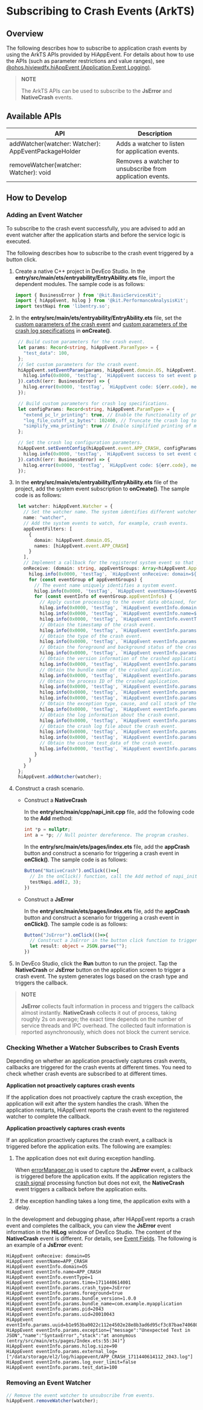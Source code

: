 # Subscribing to Crash Events (ArkTS)
<!--Kit: Performance Analysis Kit-->
<!--Subsystem: HiviewDFX-->
<!--Owner: @chenshi51-->
<!--Designer: @Maplestory-->
<!--Tester: @yufeifei-->
<!--Adviser: @foryourself-->

## Overview

The following describes how to subscribe to application crash events by using the ArkTS APIs provided by HiAppEvent. For details about how to use the APIs (such as parameter restrictions and value ranges), see [@ohos.hiviewdfx.hiAppEvent (Application Event Logging)](../reference/apis-performance-analysis-kit/js-apis-hiviewdfx-hiappevent.md).

> **NOTE**
>
> The ArkTS APIs can be used to subscribe to the **JsError** and **NativeCrash** events.

## Available APIs

| API| Description|
| -------- | -------- |
| addWatcher(watcher: Watcher): AppEventPackageHolder | Adds a watcher to listen for application events.|
| removeWatcher(watcher: Watcher): void | Removes a watcher to unsubscribe from application events.|

## How to Develop

### Adding an Event Watcher

To subscribe to the crash event successfully, you are advised to add an event watcher after the application starts and before the service logic is executed.

The following describes how to subscribe to the crash event triggered by a button click.

1. Create a native C++ project in DevEco Studio. In the **entry/src/main/ets/entryability/EntryAbility.ets** file, import the dependent modules. The sample code is as follows:

   ```ts
   import { BusinessError } from '@kit.BasicServicesKit';
   import { hiAppEvent, hilog } from '@kit.PerformanceAnalysisKit';
   import testNapi from 'libentry.so';
   ```

2. In the **entry/src/main/ets/entryability/EntryAbility.ets** file, set the [custom parameters of the crash event](hiappevent-watcher-crash-events.md#customizing-crash-event-parameters) and [custom parameters of the crash log specifications](hiappevent-watcher-crash-events.md#customizing-crash-log-specifications) in **onCreate()**.

   ```ts
    // Build custom parameters for the crash event.
    let params: Record<string, hiAppEvent.ParamType> = {
      "test_data": 100,
    };
    // Set custom parameters for the crash event.
    hiAppEvent.setEventParam(params, hiAppEvent.domain.OS, hiAppEvent.event.APP_CRASH).then(() => {
      hilog.info(0x0000, 'testTag', `HiAppEvent success to set event param`);
    }).catch((err: BusinessError) => {
      hilog.error(0x0000, 'testTag', `HiAppEvent code: ${err.code}, message: ${err.message}`);
    });
   
    // Build custom parameters for crash log specifications.
    let configParams: Record<string, hiAppEvent.ParamType> = {
      "extend_pc_lr_printing": true, // Enable the functionality of printing the memory values near the PC and LR.
      "log_file_cutoff_sz_bytes": 102400, // Truncate the crash log to 100 KB.
      "simplify_vma_printing": true // Enable simplified printing of maps.
    };
   
    // Set the crash log configuration parameters.
    hiAppEvent.setEventConfig(hiAppEvent.event.APP_CRASH, configParams).then(() => {
      hilog.info(0x0000, 'testTag', `HiAppEvent success to set event config.`);
    }).catch((err: BusinessError) => {
      hilog.error(0x0000, 'testTag', `HiAppEvent code: ${err.code}, message: ${err.message}`);
    });
   ```

3. In the **entry/src/main/ets/entryability/EntryAbility.ets** file of the project, add the system event subscription to **onCreate()**. The sample code is as follows:

   ```ts
    let watcher: hiAppEvent.Watcher = {
      // Set the watcher name. The system identifies different watchers based on their names.
      name: "watcher",
      // Add the system events to watch, for example, crash events.
      appEventFilters: [
        {
          domain: hiAppEvent.domain.OS,
          names: [hiAppEvent.event.APP_CRASH]
        }
      ],
      // Implement a callback for the registered system event so that you can apply custom processing to the event data obtained.
      onReceive: (domain: string, appEventGroups: Array<hiAppEvent.AppEventGroup>) => {
        hilog.info(0x0000, 'testTag', `HiAppEvent onReceive: domain=${domain}`);
        for (const eventGroup of appEventGroups) {
          // The event name uniquely identifies a system event.
          hilog.info(0x0000, 'testTag', `HiAppEvent eventName=${eventGroup.name}`);
          for (const eventInfo of eventGroup.appEventInfos) {
            // Apply custom processing to the event data obtained, for example, print the event data in the log.
            hilog.info(0x0000, 'testTag', `HiAppEvent eventInfo.domain=${eventInfo.domain}`);
            hilog.info(0x0000, 'testTag', `HiAppEvent eventInfo.name=${eventInfo.name}`);
            hilog.info(0x0000, 'testTag', `HiAppEvent eventInfo.eventType=${eventInfo.eventType}`);
            // Obtain the timestamp of the crash event.
            hilog.info(0x0000, 'testTag', `HiAppEvent eventInfo.params.time=${eventInfo.params['time']}`);
            // Obtain the type of the crash event.
            hilog.info(0x0000, 'testTag', `HiAppEvent eventInfo.params.crash_type=${eventInfo.params['crash_type']}`);
            // Obtain the foreground and background status of the crashed application.
            hilog.info(0x0000, 'testTag', `HiAppEvent eventInfo.params.foreground=${eventInfo.params['foreground']}`);
            // Obtain the version information of the crashed application.
            hilog.info(0x0000, 'testTag', `HiAppEvent eventInfo.params.bundle_version=${eventInfo.params['bundle_version']}`);
            // Obtain the bundle name of the crashed application.
            hilog.info(0x0000, 'testTag', `HiAppEvent eventInfo.params.bundle_name=${eventInfo.params['bundle_name']}`);
            // Obtain the process ID of the crashed application.
            hilog.info(0x0000, 'testTag', `HiAppEvent eventInfo.params.pid=${eventInfo.params['pid']}`);
            hilog.info(0x0000, 'testTag', `HiAppEvent eventInfo.params.uid=${eventInfo.params['uid']}`);
            hilog.info(0x0000, 'testTag', `HiAppEvent eventInfo.params.uuid=${eventInfo.params['uuid']}`);
            // Obtain the exception type, cause, and call stack of the crash event.
            hilog.info(0x0000, 'testTag', `HiAppEvent eventInfo.params.exception=${JSON.stringify(eventInfo.params['exception'])}`);
            // Obtain the log information about the crash event.
            hilog.info(0x0000, 'testTag', `HiAppEvent eventInfo.params.hilog.size=${eventInfo.params['hilog'].length}`);
            // Obtain the crash log file about the crash event.
            hilog.info(0x0000, 'testTag', `HiAppEvent eventInfo.params.external_log=${JSON.stringify(eventInfo.params['external_log'])}`);
            hilog.info(0x0000, 'testTag', `HiAppEvent eventInfo.params.log_over_limit=${eventInfo.params['log_over_limit']}`);
            // Obtain the custom test_data of the crash event.
            hilog.info(0x0000, 'testTag', `HiAppEvent eventInfo.params.test_data=${eventInfo.params['test_data']}`);
          }
        }
      }
    };
    hiAppEvent.addWatcher(watcher);
   ```

4. Construct a crash scenario.

    - Construct a **NativeCrash**

      In the **entry/src/main/cpp/napi_init.cpp** file, add the following code to the **Add** method:

      ```cpp
      int *p = nullptr;
      int a = *p; // Null pointer dereference. The program crashes.
      ```

       In the **entry/src/main/ets/pages/index.ets** file, add the **appCrash** button and construct a scenario for triggering a crash event in **onClick()**. The sample code is as follows:

      ```ts
      Button("NativeCrash").onClick(()=>{
        // In the onClick() function, call the Add method of napi_init.cpp to trigger the NativeCrash event.
        testNapi.add(2, 3);
      })
      ```

    - Construct a **JsError**

      In the **entry/src/main/ets/pages/index.ets** file, add the **appCrash** button and construct a scenario for triggering a crash event in **onClick()**. The sample code is as follows:

      ```ts
      Button("JsError").onClick(()=>{
        // Construct a JsError in the button click function to trigger an application crash event.
        let result: object = JSON.parse("");
      })
      ```

5. In DevEco Studio, click the **Run** button to run the project. Tap the **NativeCrash** or **JsError** button on the application screen to trigger a crash event. The system generates logs based on the crash type and triggers the callback.

> **NOTE**
>
> **JsError** collects fault information in process and triggers the callback almost instantly. **NativeCrash** collects it out of process, taking roughly 2s on average; the exact time depends on the number of service threads and IPC overhead. The collected fault information is reported asynchronously, which does not block the current service.

### Checking Whether a Watcher Subscribes to Crash Events

Depending on whether an application proactively captures crash events, callbacks are triggered for the crash events at different times. You need to check whether crash events are subscribed to at different times.

**Application not proactively captures crash events**

If the application does not proactively capture the crash exception, the application will exit after the system handles the crash. When the application restarts, HiAppEvent reports the crash event to the registered watcher to complete the callback.

**Application proactively captures crash events**

If an application proactively captures the crash event, a callback is triggered before the application exits. The following are examples:

1. The application does not exit during exception handling.

   When [errorManager.on](../reference/apis-ability-kit/js-apis-app-ability-errorManager.md#errormanageronerror) is used to capture the **JsError** event, a callback is triggered before the application exits. If the application registers the [crash signal](cppcrash-guidelines.md#crash-signals) processing function but does not exit, the **NativeCrash** event triggers a callback before the application exits.

2. If the exception handling takes a long time, the application exits with a delay.

In the development and debugging phase, after HiAppEvent reports a crash event and completes the callback, you can view the **JsError** event information in the **HiLog** window of DevEco Studio. The content of the **NativeCrash** event is different. For details, see [Event Fields](hiappevent-watcher-crash-events.md#fields). The following is an example of a **JsError** event:

```text
HiAppEvent onReceive: domain=OS
HiAppEvent eventName=APP_CRASH
HiAppEvent eventInfo.domain=OS
HiAppEvent eventInfo.name=APP_CRASH
HiAppEvent eventInfo.eventType=1
HiAppEvent eventInfo.params.time=1711440614001
HiAppEvent eventInfo.params.crash_type=JsError
HiAppEvent eventInfo.params.foreground=true
HiAppEvent eventInfo.params.bundle_version=1.0.0
HiAppEvent eventInfo.params.bundle_name=com.example.myapplication
HiAppEvent eventInfo.params.pid=2043
HiAppEvent eventInfo.params.uid=20010043
HiAppEvent eventInfo.params.uuid=b1e953ba0022c112e4502e28e8b3ad6d95cf3c87bae74068038f03b38ce7f66a
HiAppEvent eventInfo.params.exception={"message":"Unexpected Text in JSON","name":"SyntaxError","stack":"at anonymous (entry/src/main/ets/pages/Index.ets:55:34)"}
HiAppEvent eventInfo.params.hilog.size=90
HiAppEvent eventInfo.params.external_log=["/data/storage/el2/log/hiappevent/APP_CRASH_1711440614112_2043.log"]
HiAppEvent eventInfo.params.log_over_limit=false
HiAppEvent eventInfo.params.test_data=100
```

### Removing an Event Watcher

```ts
// Remove the event watcher to unsubscribe from events.
hiAppEvent.removeWatcher(watcher);
```
<!--RP1-->
<!--RP1End-->

